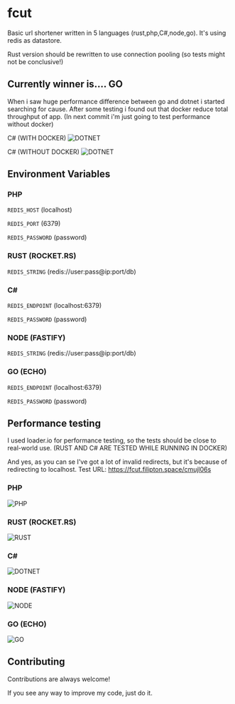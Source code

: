 
# fcut
Basic url shortener written in 5 languages (rust,php,C#,node,go). 
It's using redis as datastore.

Rust version should be rewritten to use connection pooling 
(so tests might not be conclusive!)

## Currently winner is.... GO
When i saw huge performance difference between go and dotnet i started searching for cause.
After some testing i found out that docker reduce total throughput of app. 
(In next commit i'm just going to test performance without docker)

C# (WITH DOCKER)
![DOTNET](https://github.com/filipton/fcut/blob/main/tests/dotnet.png?raw=true)

C# (WITHOUT DOCKER)
![DOTNET](https://github.com/filipton/fcut/blob/main/tests/dotnet-nodocker.png?raw=true)


## Environment Variables
### PHP
`REDIS_HOST` (localhost)

`REDIS_PORT` (6379)

`REDIS_PASSWORD` (password)

### RUST (ROCKET.RS)
`REDIS_STRING` (redis://user:pass@ip:port/db)

### C#
`REDIS_ENDPOINT` (localhost:6379)

`REDIS_PASSWORD` (password)

### NODE (FASTIFY)
`REDIS_STRING` (redis://user:pass@ip:port/db)

### GO (ECHO)
`REDIS_ENDPOINT` (localhost:6379)

`REDIS_PASSWORD` (password)

## Performance testing

I used loader.io for performance testing, 
so the tests should be close to real-world use.
(RUST AND C# ARE TESTED WHILE RUNNING IN DOCKER)

And yes, as you can se I've got a lot of invalid redirects, but it's because of redirecting to localhost. 
Test URL: https://fcut.filipton.space/cmujl06s

### PHP
![PHP](https://github.com/filipton/fcut/blob/main/tests/php.png?raw=true)

### RUST (ROCKET.RS)
![RUST](https://github.com/filipton/fcut/blob/main/tests/rust.png?raw=true)

### C#
![DOTNET](https://github.com/filipton/fcut/blob/main/tests/dotnet.png?raw=true)

### NODE (FASTIFY)
![NODE](https://github.com/filipton/fcut/blob/main/tests/nodefastify.png?raw=true)

### GO (ECHO)
![GO](https://github.com/filipton/fcut/blob/main/tests/go.png?raw=true)

## Contributing

Contributions are always welcome!

If you see any way to improve my code, just do it.
